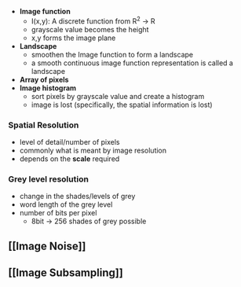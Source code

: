 - **Image function**
	- I(x,y): A discrete function from R<sup>2</sup> → R 
	- grayscale value becomes the height
	- x,y forms the image plane
- **Landscape** 
	- smoothen the Image function to form a landscape 
	- a smooth continuous image function representation is called a landscape
- **Array of pixels**
- **Image histogram**
	- sort pixels by grayscale value and create a histogram 
	- image is lost (specifically, the spatial information is lost)

### Spatial Resolution 
- level of detail/number of pixels
- commonly what is meant by image resolution
- depends on the **scale** required

### Grey level resolution
- change in the shades/levels of grey
- word length of the grey level
- number of bits per pixel
	- 8bit → 256 shades of grey possible

## [[Image Noise]]

## [[Image Subsampling]]
